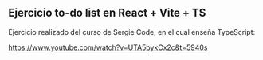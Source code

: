 ## Ejercicio to-do list en React + Vite + TS

Ejercicio realizado del curso de Sergie Code, en el cual enseña TypeScript:

https://www.youtube.com/watch?v=UTA5bykCx2c&t=5940s

